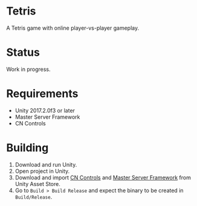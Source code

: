 # Tetris

A Tetris game with online player-vs-player gameplay.

# Status

Work in progress.

# Requirements

- Unity 2017.2.0f3 or later
- Master Server Framework
- CN Controls

# Building

1.  Download and run Unity.
2.  Open project in Unity.
3.  Download and import [CN Controls](https://www.assetstore.unity3d.com/en/#!/content/15233)
    and [Master Server Framework](https://www.assetstore.unity3d.com/en/#!/content/71391)
    from Unity Asset Store.
4.  Go to `Build > Build Release` and expect the binary to be created in `Build/Release`.

